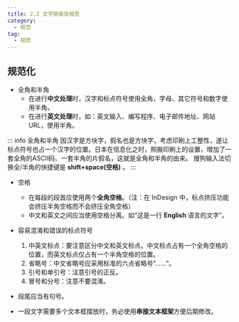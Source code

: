 ```yaml
---
title: 2.2 文字排版及规范
category:
  - 规范
tag:
  - 规范
---
```


## 规范化
- 全角和半角
    - 在进行**中文处理**时，汉字和标点符号使用全角，字母、其它符号和数字使用半角。
    - 在进行**英文处理**时，如：英文输入、编写程序、电子邮件地址、网站URL，使用半角。

::: info 全角和半角
因汉字是方块字，假名也是方块字，考虑印刷上工整性，遂让标点符号也占一个汉字的位置。日本在信息化之时，照搬印刷上的设置，增加了一套全角的ASCII码、一套半角的片假名，这就是全角和半角的由来。
搜狗输入法切换全/半角的快捷键是 **shift+space(空格)** 。
:::

- 空格
    - 在每段的段首应使用两个**全角空格**。（注：在 InDesign 中，标点挤压功能会挤压半角空格而不会挤压全角空格）
    - 中文和英文之间应当使用空格分离。如“这是一行 **English** 语言的文字”。

- 容易混淆和错误的标点符号
    1. 中英文标点：要注意区分中文和英文标点。中文标点占有一个全角空格的位置，而英文标点仅占有一个半角空格的位置。
    2. 省略号：中文省略号应采用标准的六点省略号”……“。
    3. 引号和单引号：注意引号的正反。
    4. 冒号和分号：注意不要混淆。

- 段尾应当有句号。

- 一段文字需要多个文本框摆放时，务必使用**串接文本框架**方便后期修改。